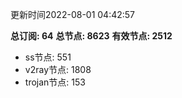 更新时间2022-08-01 04:42:57

**总订阅: 64**
**总节点: 8623**
**有效节点: 2512**
- ss节点: 551
- v2ray节点: 1808
- trojan节点: 153
